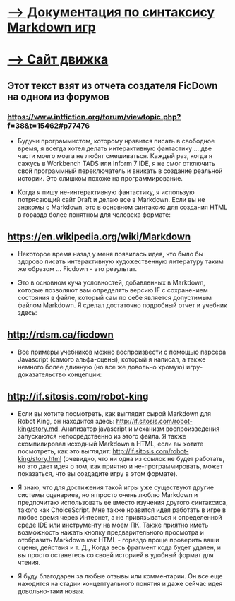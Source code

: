# [--> Документация по синтаксису Markdown игр](https://Wol4ik.github.io)
# [--> Сайт движка](https://ficdown.com/)
## Этот текст взят из отчета создателя FicDown на одном из форумов
### https://www.intfiction.org/forum/viewtopic.php?f=38&t=15462#p77476

* Будучи программистом, которому нравится писать в свободное время, я всегда хотел делать интерактивную фантастику ... две части моего мозга не любят смешиваться. Каждый раз, когда я сажусь в Workbench TADS или Inform 7 IDE, я не смог отключить свой программный переключатель и вникать в создание реальной истории. Это слишком похоже на программирование.

* Когда я пишу не-интерактивную фантастику, я использую потрясающий сайт Draft и делаю все в Markdown. Если вы не знакомы с Markdown, это в основном синтаксис для создания HTML в гораздо более понятном для человека формате:

## https://en.wikipedia.org/wiki/Markdown
* Некоторое время назад у меня появилась идея, что было бы здорово писать интерактивную художественную литературу таким же образом ... Ficdown - это результат.

* Это в основном куча условностей, добавленных в Markdown, которые позволяют вам определять версию IF с сохранением состояния в файле, который сам по себе является допустимым файлом Markdown. Я сделал достаточно подробный отчет и учебник здесь:

## http://rdsm.ca/ficdown
* Все примеры учебников можно воспроизвести с помощью парсера Javascript (самого альфа-сцены), который я написал, а также немного более длинную (но все же довольно хромую) игру-доказательство концепции:

## http://if.sitosis.com/robot-king
* Если вы хотите посмотреть, как выглядит сырой Markdown для Robot King, он находится здесь: http://if.sitosis.com/robot-king/story.md. Анализатор javascript и механизм воспроизведения запускаются непосредственно из этого файла. Я также скомпилировал исходный Markdown в HTML, если вы хотите посмотреть, как это выглядит: http://if.sitosis.com/robot-king/story.html (очевидно, что ни одна из ссылок не будет работать, но это дает идея о том, как приятно и не-программировать, может показаться, что вы создадите игру в этом формате).

* Я знаю, что для достижения такой игры уже существуют другие системы сценариев, но я просто очень люблю Markdown и предпочитаю использовать ее вместо изучения другого синтаксиса, такого как ChoiceScript. Мне также нравится идея работать в игре в любое время через Интернет, а не привязываться к определенной среде IDE или инструменту на моем ПК. Также приятно иметь возможность нажать кнопку предварительного просмотра и отобразить Markdown как HTML - гораздо проще проверить ваши сцены, действия и т. Д., Когда весь фрагмент кода будет удален, и вы просто останетесь со своей историей в удобный формат для чтения.

* Я буду благодарен за любые отзывы или комментарии. Он все еще находится на стадии концептуального понятия и даже сейчас идея довольно-таки новая.

